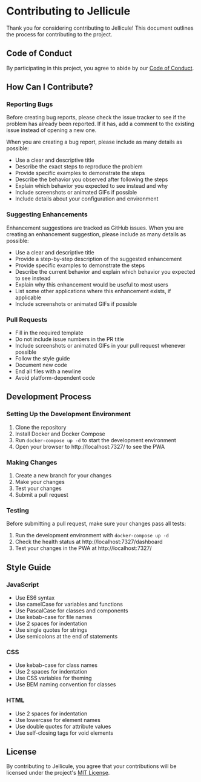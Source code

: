 # Contributing to Jellicule

Thank you for considering contributing to Jellicule! This document outlines the process for contributing to the project.

## Code of Conduct

By participating in this project, you agree to abide by our [Code of Conduct](CODE_OF_CONDUCT.md).

## How Can I Contribute?

### Reporting Bugs

Before creating bug reports, please check the issue tracker to see if the problem has already been reported. If it has, add a comment to the existing issue instead of opening a new one.

When you are creating a bug report, please include as many details as possible:

- Use a clear and descriptive title
- Describe the exact steps to reproduce the problem
- Provide specific examples to demonstrate the steps
- Describe the behavior you observed after following the steps
- Explain which behavior you expected to see instead and why
- Include screenshots or animated GIFs if possible
- Include details about your configuration and environment

### Suggesting Enhancements

Enhancement suggestions are tracked as GitHub issues. When you are creating an enhancement suggestion, please include as many details as possible:

- Use a clear and descriptive title
- Provide a step-by-step description of the suggested enhancement
- Provide specific examples to demonstrate the steps
- Describe the current behavior and explain which behavior you expected to see instead
- Explain why this enhancement would be useful to most users
- List some other applications where this enhancement exists, if applicable
- Include screenshots or animated GIFs if possible

### Pull Requests

- Fill in the required template
- Do not include issue numbers in the PR title
- Include screenshots or animated GIFs in your pull request whenever possible
- Follow the style guide
- Document new code
- End all files with a newline
- Avoid platform-dependent code

## Development Process

### Setting Up the Development Environment

1. Clone the repository
2. Install Docker and Docker Compose
3. Run `docker-compose up -d` to start the development environment
4. Open your browser to http://localhost:7327/ to see the PWA

### Making Changes

1. Create a new branch for your changes
2. Make your changes
3. Test your changes
4. Submit a pull request

### Testing

Before submitting a pull request, make sure your changes pass all tests:

1. Run the development environment with `docker-compose up -d`
2. Check the health status at http://localhost:7327/dashboard
3. Test your changes in the PWA at http://localhost:7327/

## Style Guide

### JavaScript

- Use ES6 syntax
- Use camelCase for variables and functions
- Use PascalCase for classes and components
- Use kebab-case for file names
- Use 2 spaces for indentation
- Use single quotes for strings
- Use semicolons at the end of statements

### CSS

- Use kebab-case for class names
- Use 2 spaces for indentation
- Use CSS variables for theming
- Use BEM naming convention for classes

### HTML

- Use 2 spaces for indentation
- Use lowercase for element names
- Use double quotes for attribute values
- Use self-closing tags for void elements

## License

By contributing to Jellicule, you agree that your contributions will be licensed under the project's [MIT License](LICENSE).